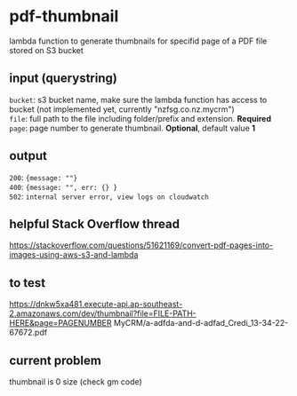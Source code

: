 # pdf-thumbnail #
lambda function to generate thumbnails for specifid page of a PDF file stored on S3 bucket

## input (querystring) ##
`bucket`: s3 bucket name, make sure the lambda function has access to bucket (not implemented yet, currently "nzfsg.co.nz.mycrm")  
`file`: full path to the file including folder/prefix and extension. **Required**  
`page`: page number to generate thumbnail. **Optional**, default value **1**

## output ##
`200`: `{message: ""}`  
`400`: `{message: "", err: {} }`  
`502`: `internal server error, view logs on cloudwatch`

## helpful Stack Overflow thread ##
https://stackoverflow.com/questions/51621169/convert-pdf-pages-into-images-using-aws-s3-and-lambda

## to test ##
https://dnkw5xa481.execute-api.ap-southeast-2.amazonaws.com/dev/thumbnail?file=FILE-PATH-HERE&page=PAGENUMBER
MyCRM/a-adfda-and-d-adfad_Credi_13-34-22-67672.pdf

## current problem ##
thumbnail is 0 size (check gm code)
